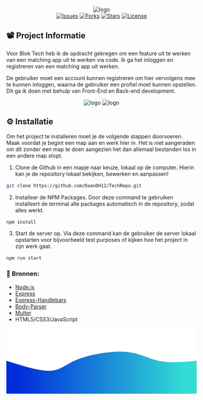 <section align="center" id="start"><img alt="logo" src="https://i.postimg.cc/MTXPFpcq/Blok-Tech-Logo.png" width="600"></section>

<section align="center">
  <a href="https://github.com/DaanDH12/TechRepo/issues" target="_blank"><img alt="Issues" src="https://img.shields.io/github/issues/DaanDH12/TechRepo"></a>
  <a href="https://github.com/DaanDH12/TechRepo/network" target="_blank"><img alt="Forks" src="https://img.shields.io/github/forks/DaanDH12/TechRepo"></a>
  <a href="https://github.com/DaanDH12/TechRepo/stargazers" target="_blank"><img alt="Stars" src="https://img.shields.io/github/stars/DaanDH12/TechRepo"></a>
  <a href="https://github.com/DaanDH12/TechRepo/blob/main/LICENSE" target="_blank"><img alt="License" src="https://img.shields.io/github/license/DaanDH12/TechRepo"></a>
</section>

<h2>📽 Project Informatie</h2>
  <p>Voor Blok Tech heb ik de opdracht gekregen om een feature uit te werken van een matching app uit te werken via code. Ik ga het inloggen en registreren van een matching app uit werken.</p>
  <p> De gebruiker moet een account kunnen registreren om hier vervolgens mee te kunnen inloggen, waarna de gebruiker een profiel moet kunnen opstellen. Dit ga ik doen met behulp van Front-End en Back-end development.</p>
  
 <section align="center" id="start"><img alt="logo" src="https://i.postimg.cc/pdj3T1v2/techrepo-herokuapp-com-i-Phone-XR-iphone13blue-portrait.png" width="300">
 <img alt="logo" src="https://i.postimg.cc/KctqMgC5/techrepo-herokuapp-com-registreren-i-Phone-XR-iphone13blue-portrait.png" width="300"></section>
  

<h2>⚙️ Installatie</h2>
  <p>Om het project te installeren moet je de volgende stappen doorvoeren. Maak voordat je begint een map aan en werk hier in. Het is niet aangeraden om dit zonder een map te doen aangezien het dan allemaal bestanden los in een andere map stopt.</p>
  
   1. Clone de Github in een mapje naar keuze, lokaal op de computer. Hierin kan je de repository lokaal bekijken, bewerken en aanpassen!
  ```sh
  git clone https://github.com/DaanDH12/TechRepo.git
  ```
  2. Installeer de NPM Packages. Door deze command te gebruiken installeert de terminal alle packages automatisch in de repository, zodat alles werkt.
  ```sh
  npm install
  ```
  3. Start de server op. Via deze command kan de gebruiker de server lokaal opstarten voor bijvoorbeeld test purposes of kijken hoe het project in zijn werk gaat.
  ```sh
  npm run start
  ```
  
  
 <h3>📃 Bronnen:</h3>
  <ul>
    <li><a href="https://nodejs.org/en/" target="_blank">Node.js</a></li>
    <li><a href="https://expressjs.com/" target="_blank">Express</a></li>
    <li><a href="https://www.npmjs.com/package/express-handlebars" target="_blank">Express-Handlebars</a></li>
    <li><a href="https://www.npmjs.com/package/body-parser" target="_blank">Body-Parser</a></li>
  <li><a href="https://www.npmjs.com/package/multer" target="_blank">Multer</a></li>
    <li>HTML5/CSS3/JavaScript</li>
  </ul>
  
  

<img alt="animationwaves" src="/readmefiles/waves.svg">
